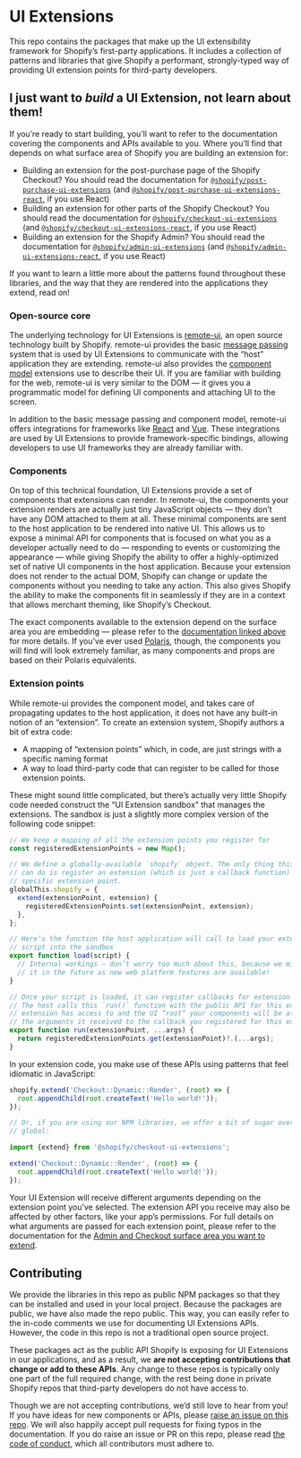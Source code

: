 # UI Extensions

This repo contains the packages that make up the UI extensibility framework for Shopify’s first-party applications. It includes a collection of patterns and libraries that give Shopify a performant, strongly-typed way of providing UI extension points for third-party developers.

## I just want to _build_ a UI Extension, not learn about them!

If you’re ready to start building, you’ll want to refer to the documentation covering the components and APIs available to you. Where you’ll find that depends on what surface area of Shopify you are building an extension for:

- Building an extension for the post-purchase page of the Shopify Checkout? You should read the documentation for [`@shopify/post-purchase-ui-extensions`](./packages/post-purchase-ui-extensions) (and [`@shopify/post-purchase-ui-extensions-react`](./packages/post-purchase-ui-extensions-react), if you use React)
- Building an extension for other parts of the Shopify Checkout? You should read the documentation for [`@shopify/checkout-ui-extensions`](./packages/checkout-ui-extensions) (and [`@shopify/checkout-ui-extensions-react`](./packages/checkout-ui-extensions-react), if you use React)
- Building an extension for the Shopify Admin? You should read the documentation for [`@shopify/admin-ui-extensions`](./packages/admin-ui-extensions) (and [`@shopify/admin-ui-extensions-react`](./packages/admin-ui-extensions-react), if you use React)

If you want to learn a little more about the patterns found throughout these libraries, and the way that they are rendered into the applications they extend, read on!

### Open-source core

The underlying technology for UI Extensions is [remote-ui](https://github.com/Shopify/remote-ui), an open source technology built by Shopify. remote-ui provides the basic [message passing](https://github.com/Shopify/remote-ui/tree/main/packages/rpc) system that is used by UI Extensions to communicate with the “host” application they are extending. remote-ui also provides the [component model](https://github.com/Shopify/remote-ui/tree/main/packages/core) extensions use to describe their UI. If you are familiar with building for the web, remote-ui is very similar to the DOM — it gives you a programmatic model for defining UI components and attaching UI to the screen.

In addition to the basic message passing and component model, remote-ui offers integrations for frameworks like [React](https://github.com/Shopify/remote-ui/tree/main/packages/react) and [Vue](https://github.com/Shopify/remote-ui/tree/main/packages/vue). These integrations are used by UI Extensions to provide framework-specific bindings, allowing developers to use UI frameworks they are already familiar with.

### Components

On top of this technical foundation, UI Extensions provide a set of components that extensions can render. In remote-ui, the components your extension renders are actually just tiny JavaScript objects — they don’t have any DOM attached to them at all. These minimal components are sent to the host application to be rendered into native UI. This allows us to expose a minimal API for components that is focused on what you as a developer actually need to do — responding to events or customizing the appearance — while giving Shopify the ability to offer a highly-optimized set of native UI components in the host application. Because your extension does not render to the actual DOM, Shopify can change or update the components without you needing to take any action. This also gives Shopify the ability to make the components fit in seamlessly if they are in a context that allows merchant theming, like Shopify’s Checkout.

The exact components available to the extension depend on the surface area you are embedding — please refer to the [documentation linked above](#i-just-want-to-build-a-ui-extension-not-learn-about-them) for more details. If you’ve ever used [Polaris](https://polaris.shopify.com/), though, the components you will find will look extremely familiar, as many components and props are based on their Polaris equivalents.

### Extension points

While remote-ui provides the component model, and takes care of propagating updates to the host application, it does not have any built-in notion of an “extension”. To create an extension system, Shopify authors a bit of extra code:

- A mapping of “extension points” which, in code, are just strings with a specific naming format
- A way to load third-party code that can register to be called for those extension points.

These might sound little complicated, but there’s actually very little Shopify code needed construct the “UI Extension sandbox” that manages the extensions. The sandbox is just a slightly more complex version of the following code snippet:

```js
// We keep a mapping of all the extension points you register for
const registeredExtensionPoints = new Map();

// We define a globally-available `shopify` object. The only thing this object
// can do is register an extension (which is just a callback function) for a
// specific extension point.
globalThis.shopify = {
  extend(extensionPoint, extension) {
    registeredExtensionPoints.set(extensionPoint, extension);
  },
};

// Here’s the function the host application will call to load your extension’s
// script into the sandbox
export function load(script) {
  // Internal workings — don’t worry too much about this, because we might change
  // it in the future as new web platform features are available!
}

// Once your script is loaded, it can register callbacks for extension points using `shopify.extend()`.
// The host calls this `run()` function with the public API for this extension point, like the data your
// extension has access to and the UI “root“ your components will be attached to. `run()` then forwards
// the arguments it received to the callback you registered for this extension point.
export function run(extensionPoint, ...args) {
  return registeredExtensionPoints.get(extensionPoint)?.(...args);
}
```

In your extension code, you make use of these APIs using patterns that feel idiomatic in JavaScript:

```js
shopify.extend('Checkout::Dynamic::Render', (root) => {
  root.appendChild(root.createText('Hello world!'));
});

// Or, if you are using our NPM libraries, we offer a bit of sugar over the
// global:

import {extend} from '@shopify/checkout-ui-extensions';

extend('Checkout::Dynamic::Render', (root) => {
  root.appendChild(root.createText('Hello world!'));
});
```

Your UI Extension will receive different arguments depending on the extension point you’ve selected. The extension API you receive may also be affected by other factors, like your app’s permissions. For full details on what arguments are passed for each extension point, please refer to the documentation for the [Admin and Checkout surface area you want to extend](#i-just-want-to-build-a-ui-extension-not-learn-about-them).

## Contributing

We provide the libraries in this repo as public NPM packages so that they can be installed and used in your local project. Because the packages are public, we have also made the repo public. This way, you can easily refer to the in-code comments we use for documenting UI Extensions APIs. However, the code in this repo is not a traditional open source project.

These packages act as the public API Shopify is exposing for UI Extensions in our applications, and as a result, we **are not accepting contributions that change or add to these APIs**. Any change to these repos is typically only one part of the full required change, with the rest being done in private Shopify repos that third-party developers do not have access to.

Though we are not accepting contributions, we’d still love to hear from you! If you have ideas for new components or APIs, please [raise an issue on this repo](https://github.com/Shopify/ui-extensions/issues/new/choose). We will also happily accept pull requests for fixing typos in the documentation. If you do raise an issue or PR on this repo, please read [the code of conduct](./CODE_OF_CONDUCT.md), which all contributors must adhere to.
